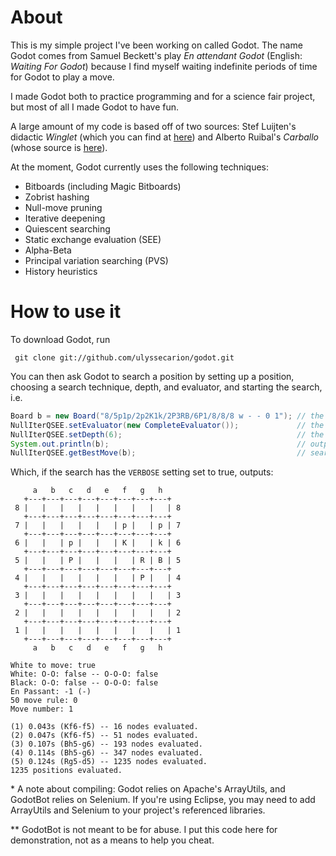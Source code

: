 # About #

This is my simple project I've been working on called Godot. The name Godot comes from Samuel Beckett's play *En attendant Godot* (English: *Waiting For Godot*) because I find myself waiting indefinite periods of time for Godot to play a move.

I made Godot both to practice programming and for a science fair project, but most of all I made Godot to have fun.

A large amount of my code is based off of two sources: Stef Luijten's didactic *Winglet* (which you can find at [here](http://www.sluijten.com/winglet)) and Alberto Ruibal's *Carballo* (whose source is [here](https://github.com/albertoruibal/carballo)).

At the moment, Godot currently uses the following techniques:
* Bitboards (including Magic Bitboards)
* Zobrist hashing
* Null-move pruning
* Iterative deepening
* Quiescent searching
* Static exchange evaluation (SEE)
* Alpha-Beta
* Principal variation searching (PVS)
* History heuristics

# How to use it #

To download Godot, run

     git clone git://github.com/ulyssecarion/godot.git
     
You can then ask Godot to search a position by setting up a position, choosing a search technique, depth, and evaluator, and starting the search, i.e.

```java
Board b = new Board("8/5p1p/2p2K1k/2P3RB/6P1/8/8/8 w - - 0 1"); // the position in Forsyth–Edwards Notation ("FEN")
NullIterQSEE.setEvaluator(new CompleteEvaluator());             // the search technique and evaluator
NullIterQSEE.setDepth(6);                                       // the search depth
System.out.println(b);                                          // output the board in human-friendly form
NullIterQSEE.getBestMove(b);                                    // search (produces outputs if set to verbose)
```

Which, if the search has the `VERBOSE` setting set to true, outputs:

```
     a   b   c   d   e   f   g   h
   +---+---+---+---+---+---+---+---+
 8 |   |   |   |   |   |   |   |   | 8
   +---+---+---+---+---+---+---+---+
 7 |   |   |   |   |   | p |   | p | 7
   +---+---+---+---+---+---+---+---+
 6 |   |   | p |   |   | K |   | k | 6
   +---+---+---+---+---+---+---+---+
 5 |   |   | P |   |   |   | R | B | 5
   +---+---+---+---+---+---+---+---+
 4 |   |   |   |   |   |   | P |   | 4
   +---+---+---+---+---+---+---+---+
 3 |   |   |   |   |   |   |   |   | 3
   +---+---+---+---+---+---+---+---+
 2 |   |   |   |   |   |   |   |   | 2
   +---+---+---+---+---+---+---+---+
 1 |   |   |   |   |   |   |   |   | 1
   +---+---+---+---+---+---+---+---+
     a   b   c   d   e   f   g   h

White to move: true
White: O-O: false -- O-O-O: false
Black: O-O: false -- O-O-O: false
En Passant: -1 (-)
50 move rule: 0
Move number: 1

(1) 0.043s (Kf6-f5) -- 16 nodes evaluated.
(2) 0.047s (Kf6-f5) -- 51 nodes evaluated.
(3) 0.107s (Bh5-g6) -- 193 nodes evaluated.
(4) 0.114s (Bh5-g6) -- 347 nodes evaluated.
(5) 0.124s (Rg5-d5) -- 1235 nodes evaluated.
1235 positions evaluated.
```
     
\* A note about compiling: Godot relies on Apache's ArrayUtils, and GodotBot relies on Selenium. If you're using Eclipse, you may need to add ArrayUtils and Selenium to your project's referenced libraries.

\** GodotBot is not meant to be for abuse. I put this code here for demonstration, not as a means to help you cheat.
